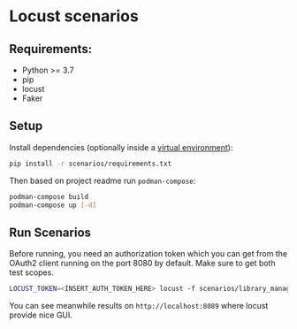 # Locust scenarios

## Requirements:

- Python >= 3.7
- pip
- locust
- Faker

## Setup

Install dependencies (optionally inside
a [virtual environment](https://docs.python.org/3/library/venv.html)):

```sh
pip install -r scenarios/requirements.txt
```

Then based on project readme run `podman-compose`:

```sh
podman-compose build
podman-compose up [-d]
```

## Run Scenarios

Before running, you need an authorization token which you can get from the
OAuth2 client running on the port 8080 by default. Make sure to get both test
scopes.

```sh
LOCUST_TOKEN=<INSERT_AUTH_TOKEN_HERE> locust -f scenarios/library_management_locust.py --autostart -u 6
```

You can see meanwhile results on `http://localhost:8089` where locust provide
nice GUI.
